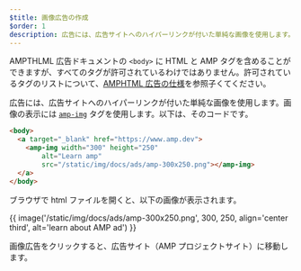 ```yaml
---
$title: 画像広告の作成
$order: 1
description: 広告には、広告サイトへのハイパーリンクが付いた単純な画像を使用します。画像の表示には amp-img タグを使用します。以下は、そのコードです。
---
```


AMPTHLML 広告ドキュメントの `<body>` に HTML と AMP タグを含めることができますが、すべてのタグが許可されているわけではありません。許可されているタグのリストについて、[AMPHTML 広告の仕様](../../../../documentation/guides-and-tutorials/learn/a4a_spec.md#allowed-amp-extensions-and-builtins)を参照子くてください。

広告には、広告サイトへのハイパーリンクが付いた単純な画像を使用します。画像の表示には [`amp-img`](../../../../documentation/components/reference/amp-img.md) タグを使用します。以下は、そのコードです。

```html
<body>
  <a target="_blank" href="https://www.amp.dev">
    <amp-img width="300" height="250"
        alt="Learn amp"
        src="/static/img/docs/ads/amp-300x250.png"></amp-img>
  </a>
</body>
```

ブラウザで html ファイルを開くと、以下の画像が表示されます。

{{ image('/static/img/docs/ads/amp-300x250.png', 300, 250, align='center third', alt='learn about AMP ad') }}

画像広告をクリックすると、広告サイト（AMP プロジェクトサイト）に移動します。
